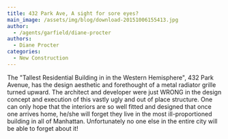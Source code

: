 ```yaml
---
title: 432 Park Ave, A sight for sore eyes?
main_image: /assets/img/blog/download-20151006155413.jpg
author:
  - /agents/garfield/diane-procter
authors:
  - Diane Procter
categories:
  - New Construction
---
```

<p>The "Tallest Residential Building in in the Western Hemisphere", 432 Park Avenue, has the design aesthetic and forethought of a metal radiator grille turned upward. The architect and developer were just WRONG in the design concept and execution of this vastly ugly and out of place structure. One can only hope that the interiors are so well fitted and designed that once one arrives home, he/she will forget they live in the most ill-proportioned building in all of Manhattan. Unfortunately no one else in the entire city will be able to forget about it!</p>